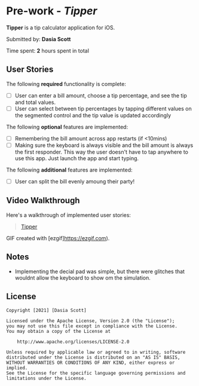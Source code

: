 # Pre-work - *Tipper*

**Tipper** is a tip calculator application for iOS.

Submitted by: **Dasia Scott**

Time spent: **2** hours spent in total

## User Stories

The following **required** functionality is complete:

* [ ] User can enter a bill amount, choose a tip percentage, and see the tip and total values.
* [ ] User can select between tip percentages by tapping different values on the segmented control and the tip value is updated accordingly

The following **optional** features are implemented:

* [ ] Remembering the bill amount across app restarts (if <10mins)
* [ ] Making sure the keyboard is always visible and the bill amount is always the first responder. This way the user doesn't have to tap anywhere to use this app. Just launch the app and start typing.

The following **additional** features are implemented:

- [ ] User can split the bill evenly amoung their party!

## Video Walkthrough

Here's a walkthrough of implemented user stories:
<blockquote class="imgur-embed-pub" lang="en" data-id="a/iq0vCxD"  ><a href="//imgur.com/a/iq0vCxD">Tipper</a></blockquote>

GIF created with [ezgif]https://ezgif.com).

## Notes

- Implementing the decial pad was simple, but there were glitches that wouldnt allow the keyboard to show om the simulation.

## License

    Copyright [2021] [Dasia Scott]

    Licensed under the Apache License, Version 2.0 (the "License");
    you may not use this file except in compliance with the License.
    You may obtain a copy of the License at

        http://www.apache.org/licenses/LICENSE-2.0

    Unless required by applicable law or agreed to in writing, software
    distributed under the License is distributed on an "AS IS" BASIS,
    WITHOUT WARRANTIES OR CONDITIONS OF ANY KIND, either express or implied.
    See the License for the specific language governing permissions and
    limitations under the License.
